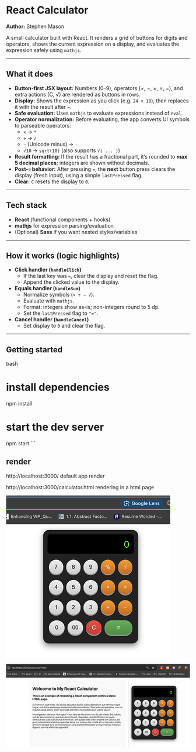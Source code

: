# React Calculator

**Author:** Stephen Mason

A small calculator built with React. It renders a grid of buttons for digits and operators, shows the current expression on a display, and evaluates the expression safely using `mathjs`.

---

## What it does

- **Button-first JSX layout:** Numbers (0–9), operators (+, −, ×, ÷, =), and extra actions (C, √) are rendered as buttons in rows.
- **Display:** Shows the expression as you click (e.g. `24 × 10`), then replaces it with the result after `=`.
- **Safe evaluation:** Uses `mathjs` to evaluate expressions instead of `eval`.
- **Operator normalization:** Before evaluating, the app converts UI symbols to parseable operators:
  - `×` → `*`
  - `÷` → `/`
  - `−` (Unicode minus) → `-`
  - `√10` → `sqrt(10)` (also supports `√( ... )`)
- **Result formatting:** If the result has a fractional part, it’s rounded to **max 5 decimal places**; integers are shown without decimals.
- **Post-`=` behavior:** After pressing `=`, the **next** button press clears the display (fresh input), using a simple `lastPressed` flag.
- **Clear:** `C` resets the display to `0`.

---

## Tech stack

- **React** (functional components + hooks)
- **mathjs** for expression parsing/evaluation
- (Optional) **Sass** if you want nested styles/variables

---

## How it works (logic highlights)

- **Click handler (`handleClick`)**
  - If the last key was `=`, clear the display and reset the flag.
  - Append the clicked value to the display.
- **Equals handler (`handleSum`)**
  - Normalize symbols (`× ÷ − √`).
  - Evaluate with `mathjs`.
  - Format: integers show as-is; non-integers round to 5 dp.
  - Set the `lastPressed` flag to `"="`.
- **Cancel handler (`handleCancel`)**
  - Set display to `0` and clear the flag.

---
 
 

## Getting started

bash
# install dependencies
npm install

# start the dev server
npm start ```

## render

http://localhost:3000/ 
default app render

http://localhost:3000/calculator.html 
rendering in a html page 

![Calculator Screenshot](screens/react-app.png)

![HTML Calculator Screenshot](screens/react-app-html.png)


